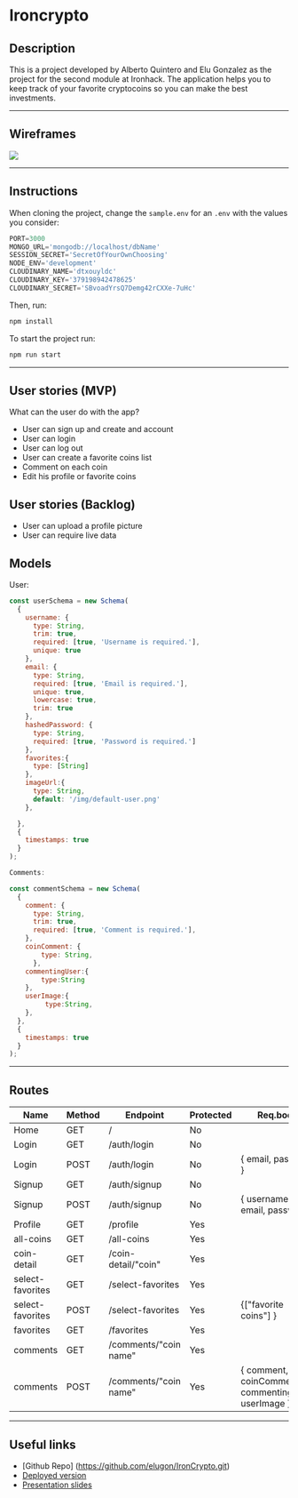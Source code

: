 # Ironcrypto

## Description


This is a project developed by Alberto Quintero and Elu Gonzalez as the project for the second module at Ironhack. The application helps you to keep track of your favorite cryptocoins so you can make the best investments.

---

## Wireframes
![](/img/IronCryptoLayout2.png)

---

## Instructions

When cloning the project, change the <code>sample.env</code> for an <code>.env</code> with the values you consider:
```js
PORT=3000
MONGO_URL='mongodb://localhost/dbName'
SESSION_SECRET='SecretOfYourOwnChoosing'
NODE_ENV='development'
CLOUDINARY_NAME='dtxouyldc'
CLOUDINARY_KEY='379198942478625'
CLOUDINARY_SECRET='SBvoadYrsQ7Demg42rCXXe-7uHc'
```
Then, run:
```bash
npm install
```
To start the project run:
```bash
npm run start
```

---

## User stories (MVP)

What can the user do with the app?
- User can sign up and create and account
- User can login
- User can log out
- User can create a favorite coins list
- Comment on each coin
- Edit his profile or favorite coins

## User stories (Backlog)

- User can upload a profile picture
- User can require live data

## Models

User:

```js
const userSchema = new Schema(
  {
    username: {
      type: String,
      trim: true,
      required: [true, 'Username is required.'],
      unique: true
    },
    email: {
      type: String,
      required: [true, 'Email is required.'],
      unique: true,
      lowercase: true,
      trim: true
    },
    hashedPassword: {
      type: String,
      required: [true, 'Password is required.']
    },
    favorites:{
      type: [String]
    },
    imageUrl:{
      type: String,
      default: '/img/default-user.png'
    },

  },
  {
    timestamps: true
  }
);

Comments:

const commentSchema = new Schema(
  {
    comment: {
      type: String,
      trim: true,
      required: [true, 'Comment is required.'],      
    },
    coinComment: {
        type: String,              
      },
    commentingUser:{
        type:String
    },
    userImage:{
         type:String,
    },
  },
  {
    timestamps: true
  }
);


```

---

## Routes

| Name  | Method | Endpoint    | Protected | Req.body            | Redirects |
|-------|--------|-------------|------|---------------------|-----------|
| Home  | GET   | /           | No   |                     |           |
| Login | GET    | /auth/login | No |                      |           |
| Login | POST | /auth/login   | No | { email, password }  | /         |
| Signup | GET    | /auth/signup | No |                      |           |
| Signup | POST | /auth/signup   | No | { username, email, password }  | /auth/login  |
| Profile  | GET    | /profile | Yes |
| all-coins  | GET    | /all-coins | Yes |                      |           |
| coin-detail | GET | /coin-detail/"coin"   | Yes |   |   |
| select-favorites | GET | /select-favorites   | Yes |  |   |
| select-favorites | POST | /select-favorites   | Yes | {["favorite coins"]  }  | /favorites  |
| favorites | GET | /favorites   | Yes |  |   |
| comments | GET | /comments/"coin name"  | Yes | | /comments/"coin name"  |
| comments | POST | /comments/"coin name"  | Yes | { comment, coinComment, commentingUser, userImage }  | /comments/"coin name"  |

---

## Useful links

- [Github Repo] (https://github.com/elugon/IronCrypto.git)
- [Deployed version](https://iron-crypto.herokuapp.com/)
- [Presentation slides](https://slides.com/albertoquintero-1/desk)



